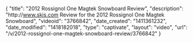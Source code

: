 {
    "title": "2012 Rossignol One Magtek Snowboard Review",
    "description": "http:\/\/www.skis.com Review for the 2012 Rossignol One Magtek Snowboard",
    "videoid": "3766842",
    "date_created": "1411361232",
    "date_modified": "1418182018",
    "type": "captivate",
    "layout": "video",
    "url": "\/v\/2012-rossignol-one-magtek-snowboard-review\/3766842"
}